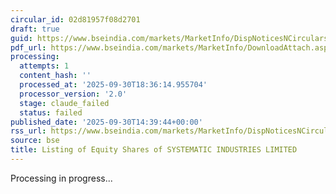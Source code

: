 ```yaml
---
circular_id: 02d81957f08d2701
draft: true
guid: https://www.bseindia.com/markets/MarketInfo/DispNoticesNCirculars.aspx?Noticeid={C3A12171-051A-42F1-9430-0B90E5ABAC9D}&noticeno=20250930-89&dt=09/30/2025&icount=89&totcount=114&flag=0
pdf_url: https://www.bseindia.com/markets/MarketInfo/DownloadAttach.aspx?id=20250930-89&attachedId=2f8263d2-cf56-42bc-ab97-34f1f07e0db6
processing:
  attempts: 1
  content_hash: ''
  processed_at: '2025-09-30T18:36:14.955704'
  processor_version: '2.0'
  stage: claude_failed
  status: failed
published_date: '2025-09-30T14:39:44+00:00'
rss_url: https://www.bseindia.com/markets/MarketInfo/DispNoticesNCirculars.aspx?Noticeid={C3A12171-051A-42F1-9430-0B90E5ABAC9D}&noticeno=20250930-89&dt=09/30/2025&icount=89&totcount=114&flag=0
source: bse
title: Listing of Equity Shares of SYSTEMATIC INDUSTRIES LIMITED
---
```


Processing in progress...